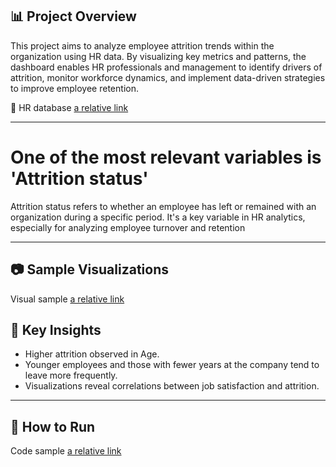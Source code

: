 ## 📊 Project Overview
This project aims to analyze employee attrition trends within the organization using HR data. By visualizing key metrics and patterns, the dashboard enables HR professionals and management to identify drivers of attrition, monitor workforce dynamics, and implement data-driven strategies to improve employee retention.

📄 HR database [a relative link](synthetic_employee_database.csv)

---
# One of the most relevant variables is 'Attrition status'
Attrition status refers to whether an employee has left or remained with an organization during a specific period. It's a key variable in HR analytics, especially for analyzing employee turnover and retention

---

## 📷 Sample Visualizations

Visual sample [a relative link](Attrition_by_Education.png)

## 📌 Key Insights

- Higher attrition observed in Age.
- Younger employees and those with fewer years at the company tend to leave more frequently.
- Visualizations reveal correlations between job satisfaction and attrition.

---

## 🚀 How to Run

Code sample [a relative link](People_data.ipynb)



